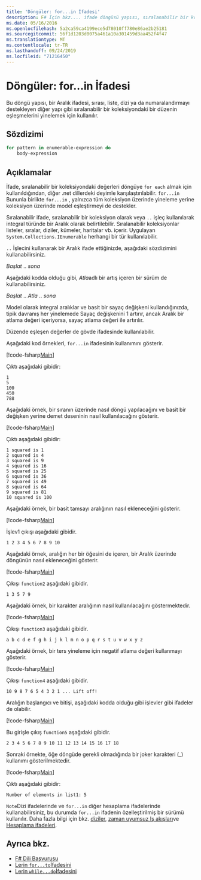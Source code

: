 ```yaml
---
title: 'Döngüler: for...in İfadesi'
description: F# İçin bkz.... ifade döngüsü yapısı, sıralanabilir bir koleksiyondaki bir düzenin eşleşmelerini yinelemek için kullanılır.
ms.date: 05/16/2016
ms.openlocfilehash: 5a2ca59ca4199ece5d78010ff780e86ae2b25181
ms.sourcegitcommit: 56f1d1203d0075a461a10a301459d3aa452f4f47
ms.translationtype: MT
ms.contentlocale: tr-TR
ms.lasthandoff: 09/24/2019
ms.locfileid: "71216450"
---
```

# <a name="loops-forin-expression"></a>Döngüler: for...in İfadesi

Bu döngü yapısı, bir Aralık ifadesi, sırası, liste, dizi ya da numaralandırmayı destekleyen diğer yapı gibi sıralanabilir bir koleksiyondaki bir düzenin eşleşmelerini yinelemek için kullanılır.

## <a name="syntax"></a>Sözdizimi

```fsharp
for pattern in enumerable-expression do
    body-expression
```

## <a name="remarks"></a>Açıklamalar

İfade, sıralanabilir bir koleksiyondaki değerleri döngüye `for each` almak için kullanıldığından, diğer .net dillerdeki deyimle karşılaştırılabilir. `for...in` Bununla birlikte `for...in` , yalnızca tüm koleksiyon üzerinde yineleme yerine koleksiyon üzerinde model eşleştirmeyi de destekler.

Sıralanabilir ifade, sıralanabilir bir koleksiyon olarak veya `..` işleç kullanılarak integral türünde bir Aralık olarak belirtilebilir. Sıralanabilir koleksiyonlar listeler, sıralar, diziler, kümeler, haritalar vb. içerir. Uygulayan `System.Collections.IEnumerable` herhangi bir tür kullanılabilir.

`..` İşlecini kullanarak bir Aralık ifade ettiğinizde, aşağıdaki sözdizimini kullanabilirsiniz.

*Başlat* .. *sona*

Aşağıdaki kodda olduğu gibi, *Atla*adlı bir artış içeren bir sürüm de kullanabilirsiniz.

*Başlat* .. *Atla* .. *sona*

Model olarak integral aralıklar ve basit bir sayaç değişkeni kullandığınızda, tipik davranış her yinelemede Sayaç değişkenini 1 artırır, ancak Aralık bir atlama değeri içeriyorsa, sayaç atlama değeri ile artırılır.

Düzende eşleşen değerler de gövde ifadesinde kullanılabilir.

Aşağıdaki kod örnekleri, `for...in` ifadesinin kullanımını gösterir.

[!code-fsharp[Main](~/samples/snippets/fsharp/lang-ref-2/snippet5201.fs)]

Çıktı aşağıdaki gibidir:

```console
1
5
100
450
788
```

Aşağıdaki örnek, bir sıranın üzerinde nasıl döngü yapılacağını ve basit bir değişken yerine demet deseninin nasıl kullanılacağını gösterir.

[!code-fsharp[Main](~/samples/snippets/fsharp/lang-ref-2/snippet5202.fs)]

Çıktı aşağıdaki gibidir:

```console
1 squared is 1
2 squared is 4
3 squared is 9
4 squared is 16
5 squared is 25
6 squared is 36
7 squared is 49
8 squared is 64
9 squared is 81
10 squared is 100
```

Aşağıdaki örnek, bir basit tamsayı aralığının nasıl ekleneceğini gösterir.

[!code-fsharp[Main](~/samples/snippets/fsharp/lang-ref-2/snippet5203.fs)]

İşlev1 çıkışı aşağıdaki gibidir.

```console
1 2 3 4 5 6 7 8 9 10
```

Aşağıdaki örnek, aralığın her bir öğesini de içeren, bir Aralık üzerinde döngünün nasıl ekleneceğini gösterir.

[!code-fsharp[Main](~/samples/snippets/fsharp/lang-ref-2/snippet5204.fs)]

Çıkışı `function2` aşağıdaki gibidir.

```console
1 3 5 7 9
```

Aşağıdaki örnek, bir karakter aralığının nasıl kullanılacağını göstermektedir.

[!code-fsharp[Main](~/samples/snippets/fsharp/lang-ref-2/snippet5205.fs)]

Çıkışı `function3` aşağıdaki gibidir.

```console
a b c d e f g h i j k l m n o p q r s t u v w x y z
```

Aşağıdaki örnek, bir ters yineleme için negatif atlama değeri kullanmayı gösterir.

[!code-fsharp[Main](~/samples/snippets/fsharp/lang-ref-2/snippet5208.fs)]

Çıkışı `function4` aşağıdaki gibidir.

```console
10 9 8 7 6 5 4 3 2 1 ... Lift off!
```

Aralığın başlangıcı ve bitişi, aşağıdaki kodda olduğu gibi işlevler gibi ifadeler de olabilir.

[!code-fsharp[Main](~/samples/snippets/fsharp/lang-ref-2/snippet5206.fs)]

Bu girişle çıkış `function5` aşağıdaki gibidir.

```console
2 3 4 5 6 7 8 9 10 11 12 13 14 15 16 17 18
```

Sonraki örnekte, öğe döngüde gerekli olmadığında bir joker karakteri (\_) kullanımı gösterilmektedir.

[!code-fsharp[Main](~/samples/snippets/fsharp/lang-ref-2/snippet5207.fs)]

Çıktı aşağıdaki gibidir:

```console
Number of elements in list1: 5
```

`Note`Dizi ifadelerinde ve `for...in` diğer hesaplama ifadelerinde kullanabilirsiniz, bu durumda `for...in` ifadenin özelleştirilmiş bir sürümü kullanılır. Daha fazla bilgi için bkz. [diziler](sequences.md), [zaman uyumsuz Iş akışları](asynchronous-workflows.md)ve [Hesaplama ifadeleri](computation-expressions.md).

## <a name="see-also"></a>Ayrıca bkz.

- [F# Dili Başvurusu](index.md)
- [Lerin `for...to`İfadesini](loops-for-to-expression.md)
- [Lerin `while...do`İfadesini](loops-while-do-expression.md)
